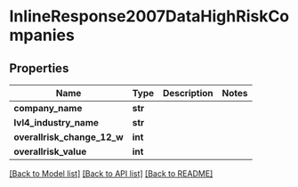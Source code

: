 # InlineResponse2007DataHighRiskCompanies

## Properties
Name | Type | Description | Notes
------------ | ------------- | ------------- | -------------
**company_name** | **str** |  | 
**lvl4_industry_name** | **str** |  | 
**overallrisk_change_12_w** | **int** |  | 
**overallrisk_value** | **int** |  | 

[[Back to Model list]](../README.md#documentation-for-models) [[Back to API list]](../README.md#documentation-for-api-endpoints) [[Back to README]](../README.md)



